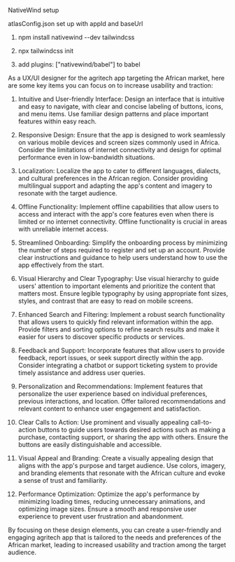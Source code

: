 NativeWind setup

atlasConfig.json set up with  appId and baseUrl

1. npm install nativewind --dev tailwindcss


2. npx tailwindcss init


3. add plugins: ["nativewind/babel"] to babel

As a UX/UI designer for the agritech app targeting the African market, here are some key items you can focus on to increase usability and traction:

1. Intuitive and User-friendly Interface: Design an interface that is intuitive and easy to navigate, with clear and concise labeling of buttons, icons, and menu items. Use familiar design patterns and place important features within easy reach.

2. Responsive Design: Ensure that the app is designed to work seamlessly on various mobile devices and screen sizes commonly used in Africa. Consider the limitations of internet connectivity and design for optimal performance even in low-bandwidth situations.

3. Localization: Localize the app to cater to different languages, dialects, and cultural preferences in the African region. Consider providing multilingual support and adapting the app's content and imagery to resonate with the target audience.

4. Offline Functionality: Implement offline capabilities that allow users to access and interact with the app's core features even when there is limited or no internet connectivity. Offline functionality is crucial in areas with unreliable internet access.

5. Streamlined Onboarding: Simplify the onboarding process by minimizing the number of steps required to register and set up an account. Provide clear instructions and guidance to help users understand how to use the app effectively from the start.

6. Visual Hierarchy and Clear Typography: Use visual hierarchy to guide users' attention to important elements and prioritize the content that matters most. Ensure legible typography by using appropriate font sizes, styles, and contrast that are easy to read on mobile screens.

7. Enhanced Search and Filtering: Implement a robust search functionality that allows users to quickly find relevant information within the app. Provide filters and sorting options to refine search results and make it easier for users to discover specific products or services.

8. Feedback and Support: Incorporate features that allow users to provide feedback, report issues, or seek support directly within the app. Consider integrating a chatbot or support ticketing system to provide timely assistance and address user queries.

9. Personalization and Recommendations: Implement features that personalize the user experience based on individual preferences, previous interactions, and location. Offer tailored recommendations and relevant content to enhance user engagement and satisfaction.

10. Clear Calls to Action: Use prominent and visually appealing call-to-action buttons to guide users towards desired actions such as making a purchase, contacting support, or sharing the app with others. Ensure the buttons are easily distinguishable and accessible.

11. Visual Appeal and Branding: Create a visually appealing design that aligns with the app's purpose and target audience. Use colors, imagery, and branding elements that resonate with the African culture and evoke a sense of trust and familiarity.

12. Performance Optimization: Optimize the app's performance by minimizing loading times, reducing unnecessary animations, and optimizing image sizes. Ensure a smooth and responsive user experience to prevent user frustration and abandonment.

By focusing on these design elements, you can create a user-friendly and engaging agritech app that is tailored to the needs and preferences of the African market, leading to increased usability and traction among the target audience.